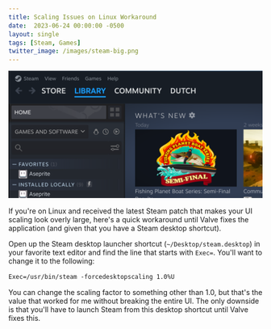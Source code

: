 ```yaml
---
title: Scaling Issues on Linux Workaround
date:  2023-06-24 00:00:00 -0500
layout: single
tags: [Steam, Games]
twitter_image: /images/steam-big.png
---
```


![Steam Scaling](/images/steam-big.png)

If you're on Linux and received the latest Steam patch that makes your UI scaling look overly large, here's a quick workaround until Valve fixes the application (and given that you have a Steam desktop shortcut).

Open up the Steam desktop launcher shortcut (`~/Desktop/steam.desktop`) in your favorite text editor and find the line that starts with `Exec=`. You'll want to change it to the following:

```txt
Exec=/usr/bin/steam -forcedesktopscaling 1.0%U
```

You can change the scaling factor to something other than 1.0, but that's the value that worked for me without breaking the entire UI. The only downside is that you'll have to launch Steam from this desktop shortcut until Valve fixes this.
